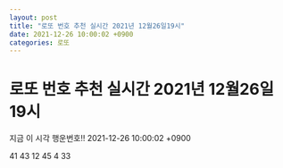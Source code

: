 ```yaml
---
layout: post
title: "로또 번호 추천 실시간 2021년 12월26일19시"
date: 2021-12-26 10:00:02 +0900
categories: 로또
---
```


# 로또 번호 추천 실시간 2021년 12월26일19시

지금 이 시각 행운번호!! 2021-12-26 10:00:02 +0900

 41  43  12  45  4  33 

